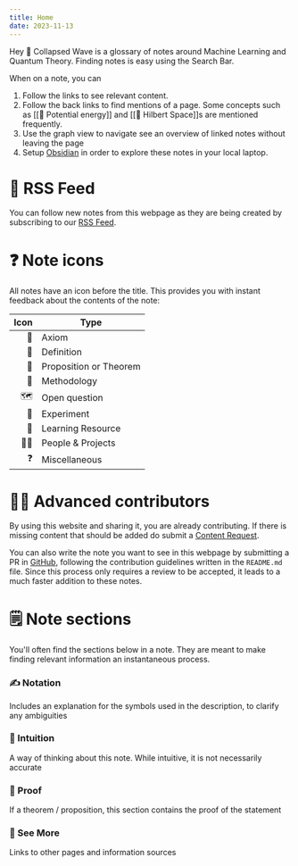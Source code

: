 ```yaml
---
title: Home
date: 2023-11-13
---
```

Hey 👋 Collapsed Wave is a glossary of notes around Machine Learning and Quantum Theory. Finding notes is easy using the Search Bar.

When on a note, you can
1. Follow the links to see relevant content.
2. Follow the back links to find mentions of a page. Some concepts such as [[📘 Potential energy]] and [[📘 Hilbert Space]]s are mentioned frequently.
3. Use the graph view to navigate see an overview of linked notes without leaving the page
4. Setup [Obsidian](https://obsidian.md) in order to explore these notes in your local laptop.

# 📳 RSS Feed

You can follow new notes from this webpage as they are being created by subscribing to our [RSS Feed](https://collapsedwave.com/index.xml).

# ❓ Note icons
All notes have an icon before the title. This provides you with instant feedback about the contents of the note:

| Icon | Type                   |  
|-----:|------------------------|  
|   📕 | Axiom                  |  
|   📘 | Definition             |  
|   📗 | Proposition or Theorem |  
|   📙 | Methodology            |  
|   🗺️ | Open question          |  
|   🧪 | Experiment             |  
|   🚌 | Learning Resource      |
|   👩‍🔧 | People & Projects      |
|   ❓ | Miscellaneous          |

# 👩‍🔬 Advanced contributors  
By using this website and sharing it, you are already contributing. If there is missing content that should be added do submit a [Content Request](https://github.com/migueltorrescosta/collapsedwave/issues/new/choose).

You can also write the note you want to see in this webpage by submitting a PR in [GitHub](https://github.com/migueltorrescosta/collapsedwave), following the contribution guidelines written in the `README.md` file. Since this process only requires a review to be accepted, it leads to a much faster addition to these notes.
# 🗒️ Note sections

You'll often find the sections below in a note. They are meant to make finding relevant information an instantaneous process.
### ✍️ Notation  

Includes an explanation for the symbols used in the description, to clarify any ambiguities  

### 💭 Intuition  

A way of thinking about this note. While intuitive, it is not necessarily accurate  

### 🧠 Proof  

If a theorem / proposition, this section contains the proof of the statement  

### 🔗 See More  

Links to other pages and information sources